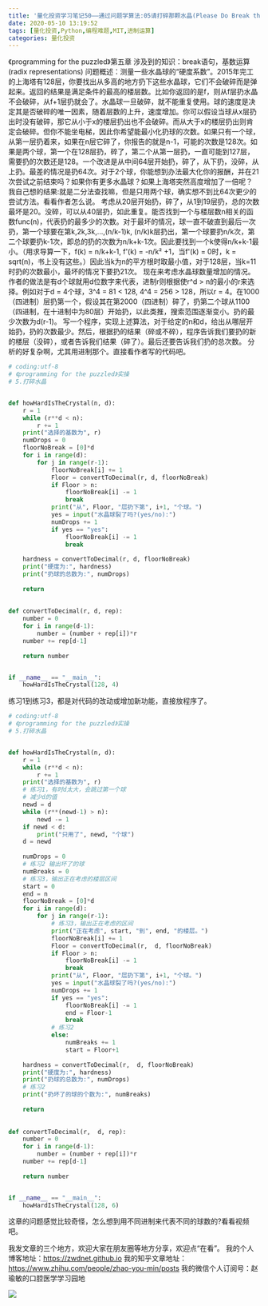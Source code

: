 ```yaml
---
title: '量化投资学习笔记50——通过问题学算法:05请打碎那颗水晶(Please Do Break the Crystal)'
date: 2020-05-10 13:19:52
tags: [量化投资,Python,编程难题,MIT,进制运算]
categories: 量化投资
---
```

《programming for the puzzled》第五章
涉及到的知识：break语句，基数运算(radix representations)
问题概述：测量一些水晶球的“硬度系数”。2015年完工的上海塔有128层，你要找出从多高的地方扔下这些水晶球，它们不会破碎而是弹起来。返回的结果是满足条件的最高的楼层数。比如你返回的是f，则从f层扔水晶不会破碎，从f+1层扔就会了。水晶球一旦破碎，就不能重复使用。球的速度是决定其是否破碎的唯一因素，随着层数的上升，速度增加。你可以假设当球从x层扔出时没有破碎，那它从小于x的楼层扔出也不会破碎。而从大于x的楼层扔出则肯定会破碎。但你不能坐电梯，因此你希望能最小化扔球的次数。如果只有一个球，从第一层扔着来，如果在n层它碎了，你报告的就是n-1，可能的次数是128次。如果是两个球，第一个在128层扔，碎了，第二个从第一层扔，一直可能到127层，需要扔的次数还是128。一个改进是从中间64层开始扔，碎了，从下扔，没碎，从上扔。最差的情况是扔64次。对于2个球，你能想到办法最大化你的报酬，并在21次尝试之前结束吗？如果你有更多水晶球？如果上海塔突然高度增加了一倍呢？
我自己想的结果:就是二分法查找嘛，但是只用两个球，确实想不到比64次更少的尝试方法。看看作者怎么说。
考虑从20层开始扔，碎了，从1到19层扔，总的次数最坏是20。没碎，可以从40层扔，如此重复。能否找到一个与楼层数n相关的函数func(n)，代表扔的最多少的次数。对于最坏的情况，球一直不破直到最后一次扔，第一个球要在第k,2k,3k,...,(n/k-1)k, (n/k)k层扔出，第一个球要扔n/k次，第二个球要扔k-1次，即总的扔的次数为n/k+k-1次。因此要找到一个k使得n/k+k-1最小。（用求导算一下，f(k) = n/k+k-1, f'(k) = -n/k² +1，当f'(k) = 0时，k = sqrt(n)，书上没有这些。）因此当k为n的平方根时取最小值，对于128层，当k=11时扔的次数最小，最坏的情况下要扔21次。
现在来考虑水晶球数量增加的情况。作者的做法是有d个球就用d位数字来代表，进制r则根据使r^d > n的最小的r来选择。例如对于d = 4个球，3^4 = 81 < 128, 4^4 = 256 > 128，所以r = 4。在1000（四进制）层扔第一个，假设其在第2000（四进制）碎了，扔第二个球从1100（四进制，在十进制中为80层）开始扔，以此类推，搜索范围逐渐变小。扔的最少次数为d(r-1)。
写一个程序，实现上述算法，对于给定的n和d，给出从哪层开始扔，扔的次数最少。然后，根据扔的结果（碎或不碎），程序告诉我们要扔的新的楼层（没碎），或者告诉我们结果（碎了）。最后还要告诉我们扔的总次数。
分析的好复杂啊，尤其用进制那个。直接看作者写的代码吧。
```python
# coding:utf-8
# 《programming for the puzzled》实操
# 5.打碎水晶


def howHardIsTheCrystal(n, d):
    r = 1
    while (r**d < n):
        r += 1
    print("选择的基数为", r)
    numDrops = 0
    floorNoBreak = [0]*d
    for i in range(d):
        for j in range(r-1):
            floorNoBreak[i] += 1
            Floor = convertToDecimal(r, d, floorNoBreak)
            if Floor > n:
                floorNoBreak[i] -= 1
                break
            print("从", Floor, "层扔下第", i+1, "个球。")
            yes = input("水晶球裂了吗?(yes/no):")
            numDrops += 1
            if yes == "yes":
                floorNoBreak[i] -= 1
                break
                
    hardness = convertToDecimal(r, d, floorNoBreak)
    print("硬度为:", hardness)
    print("扔球的总数为:", numDrops)
    
    return
    
    
def convertToDecimal(r, d, rep):
    number = 0
    for i in range(d-1):
        number = (number + rep[i])*r
    number += rep[d-1]
    
    return number


if __name__ == "__main__":
    howHardIsTheCrystal(128, 4)
```
练习1到练习3，都是对代码的改动或增加新功能，直接放程序了。
```python
# coding:utf-8
# 《programming for the puzzled》实操
# 5.打碎水晶


def howHardIsTheCrystal(n, d):
    r = 1
    while (r**d < n):
        r += 1
    print("选择的基数为", r)
    # 练习1，有时d太大，会跳过第一个球
    # 减少d的值
    newd = d
    while (r**(newd-1) > n):
        newd -= 1
    if newd < d:
        print("只用了", newd, "个球")
    d = newd
   
    numDrops = 0
    # 练习2 输出坏了的球
    numBreaks = 0
    # 练习3，输出正在考虑的楼层区间
    start = 0
    end = n
    floorNoBreak = [0]*d
    for i in range(d):
        for j in range(r-1):
            # 练习3，输出正在考虑的区间
            print("正在考虑", start, "到", end, "的楼层。")
            floorNoBreak[i] += 1
            Floor = convertToDecimal(r,  d, floorNoBreak)
            if Floor > n:
                floorNoBreak[i] -= 1
                break
            print("从", Floor, "层扔下第", i+1, "个球。")
            yes = input("水晶球裂了吗?(yes/no):")
            numDrops += 1
            if yes == "yes":
                floorNoBreak[i] -= 1
                end = Floor-1
                break
            # 练习2
            else:
                numBreaks += 1
                start = Floor+1
               
    hardness = convertToDecimal(r,  d, floorNoBreak)
    print("硬度为:", hardness)
    print("扔球的总数为:", numDrops)
    # 练习2
    print("扔坏了的球的个数为:", numBreaks)
   
    return
   
   
def convertToDecimal(r,  d, rep):
    number = 0
    for i in range(d-1):
        number = (number + rep[i])*r
    number += rep[d-1]
   
    return number


if __name__ == "__main__":
    howHardIsTheCrystal(128, 6)
```
这章的问题感觉比较奇怪，怎么想到用不同进制来代表不同的球数的?看看视频吧。


我发文章的三个地方，欢迎大家在朋友圈等地方分享，欢迎点“在看”。
我的个人博客地址：https://zwdnet.github.io
我的知乎文章地址： https://www.zhihu.com/people/zhao-you-min/posts
我的微信个人订阅号：赵瑜敏的口腔医学学习园地


![](https://zymblog-1258069789.cos.ap-chengdu.myqcloud.com/other/wx.jpg)